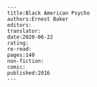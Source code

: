 
    ---
    title:Black American Psycho
    authors:Ernest Baker
    editors:
    translator:
    date:2020-06-22
    rating:
    re-read:
    pages:140
    non-fiction:
    comic:
    published:2016
    ---

    